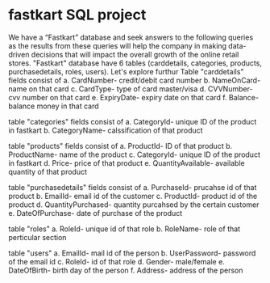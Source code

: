 # fastkart SQL project
We have a  “Fastkart” database and seek answers to the following queries as the results from these queries will help the company in making data-driven decisions that will impact the overall growth of the online retail stores.
"Fastkart" database have 6 tables (carddetails, categories, products, purchasedetails, roles, users). Let's explore furthur 
Table "carddetails" fields consist of 
a. CardNumber- credit/debit card number
b. NameOnCard- name on that card
c. CardType- type of card master/visa
d. CVVNumber- cvv number on that card
e. ExpiryDate- expiry date on that card
f. Balance- balance money in that card

table "categories" fields consist of
a. CategoryId- unique ID of the product in fastkart
b. CategoryName- calssification of that product

table "products" fields consist of 
a. ProductId- ID of that product
b. ProductName- name of the product
c. CategoryId- unique ID of the product in fastkart
d. Price- price of that product
e. QuantityAvailable- available quantity of that product

table "purchasedetails" fields consist of 
a. PurchaseId- prucahse id of that product
b. EmailId- email id of the customer 
c. ProductId- product id of the product
d. QuantityPurchased- quantity purcahsed by the certain customer
e. DateOfPurchase- date of purchase of the product

table "roles"
a. RoleId- unique id of that role
b. RoleName- role of that perticular section

table "users"
a. EmailId- mail id of the person
b. UserPassword- password of the email id
c. RoleId- id of that role
d. Gender- male/female
e. DateOfBirth- birth day of the person
f. Address- address of the person
